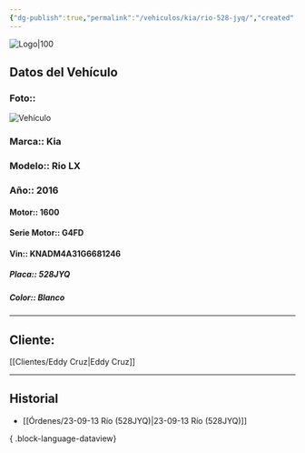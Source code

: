 ```yaml
---
{"dg-publish":true,"permalink":"/vehiculos/kia/rio-528-jyq/","created":"","updated":""}
---
```


![Logo|100](http://drive.google.com/uc?export=view&id=137fl3TIZ0-PU8b-Pt0bsjclwHub_u78G)

## Datos del Vehículo 
### Foto:: 
![Vehículo](http://drive.google.com/uc?export=view&id=1UOQ61BuR33cDyzBVh4_b9iSrcYuWT9Ca)

### Marca:: Kia
### Modelo:: Rio LX
### Año:: 2016
#### Motor:: 1600
#### Serie Motor:: G4FD
#### Vin:: KNADM4A31G6681246
##### Placa:: 528JYQ
##### Color:: Blanco
---

## Cliente:

[[Clientes/Eddy Cruz\|Eddy Cruz]]

---

## Historial

- [[Órdenes/23-09-13 Río (528JYQ)\|23-09-13 Río (528JYQ)]]

{ .block-language-dataview} 